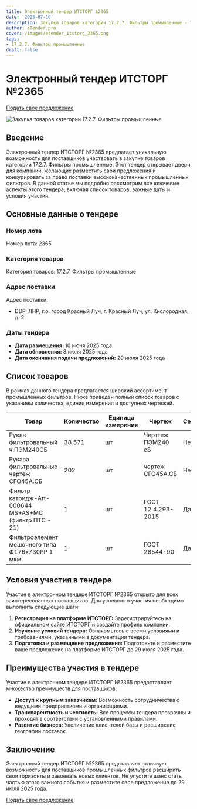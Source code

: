 ```yaml
---
title: Электронный тендер ИТСТОРГ №2365
date: '2025-07-10'
description: Закупка товаров категории 17.2.7. Фильтры промышленные - Тендер №2365
author: eTender.pro
cover: /images/etender_itstorg_2365.png
tags:
- 17.2.7. Фильтры промышленные
draft: false
---
```

# Электронный тендер ИТСТОРГ №2365

[Подать свое предложение](https://itstorg.ru/tender-2365?utm_source=etender)

![Закупка товаров категории 17.2.7. Фильтры промышленные](/images/etender_itstorg_2365.png)

## Введение

Электронный тендер ИТСТОРГ №2365 предлагает уникальную возможность для поставщиков участвовать в закупке товаров категории 17.2.7. Фильтры промышленные. Этот тендер открывает двери для компаний, желающих разместить свои предложения и конкурировать за право поставки высококачественных промышленных фильтров. В данной статье мы подробно рассмотрим все ключевые аспекты этого тендера, включая список товаров, важные даты и условия участия.

## Основные данные о тендере

### Номер лота

Номер лота: 2365

### Категория товаров

Категория товаров: 17.2.7. Фильтры промышленные

### Адрес поставки

Адрес поставки:
- DDP, ЛНР, г.о. город Красный Луч, г. Красный Луч, ул. Кислородная, д. 2

### Даты тендера

- **Дата размещения:** 10 июня 2025 года
- **Дата обновления:** 8 июля 2025 года
- **Дата окончания подачи предложений:** 29 июля 2025 года

## Список товаров

В рамках данного тендера предлагается широкий ассортимент промышленных фильтров. Ниже приведен полный список товаров с указанием количества, единиц измерения и доступных чертежей.

| Товар                                                                 | Количество | Единица измерения | Чертеж                   | Сертификация |
|----------------------------------------------------------------------|------------|-------------------|--------------------------|--------------|
| Рукав фильтровальный ч.ПЭМ240СБ                                      | 38.571     | шт                 | Черттеж ПЭМ240 сБ        | Нет          |
| Рукава фильтровальные чертеж СГО45А.СБ                                | 202        | шт                 | чертеж СГО45А.СБ          | Нет          |
| Фильтр катридж-Art-000644 MS+AS+MC (фильтр ПТС - 21)                 | 1          | шт                 | ГОСТ 12.4.293-2015       | Да           |
| Фильтроэлемент мешочного типа Ф176х730РР 1 мкм                         | 1          | шт                 | ГОСТ 28544-90            | Да           |

## Условия участия в тендере

Участие в электронном тендере ИТСТОРГ №2365 открыто для всех заинтересованных поставщиков. Для успешного участия необходимо выполнить следующие шаги:

1. **Регистрация на платформе ИТСТОРГ:** Зарегистрируйтесь на официальном сайте ИТСТОРГ и создайте профиль компании.
2. **Изучение условий тендера:** Ознакомьтесь с всеми условиями и требованиями, указанными в документации тендера.
3. **Подготовка и размещение предложения:** Подготовьте и разместите ваше предложение на платформе ИТСТОРГ до 29 июля 2025 года.

## Преимущества участия в тендере

Участие в электронном тендере ИТСТОРГ №2365 предоставляет множество преимуществ для поставщиков:

- **Доступ к крупным заказчикам:** Возможность сотрудничества с ведущими предприятиями и организациями.
- **Транспарентность и честность:** Все процессы тендера прозрачны и проходят в соответствии с установленными правилами.
- **Развитие бизнеса:** Увеличение клиентской базы и расширение географии поставок.

## Заключение

Электронный тендер ИТСТОРГ №2365 представляет отличную возможность для поставщиков промышленных фильтров расширить свои горизонты и завоевать новых клиентов. Не упустите шанс стать частью этого важного события и разместите свое предложение до 29 июля 2025 года.

[Подать свое предложение](https://itstorg.ru/tender-2365?utm_source=etender)